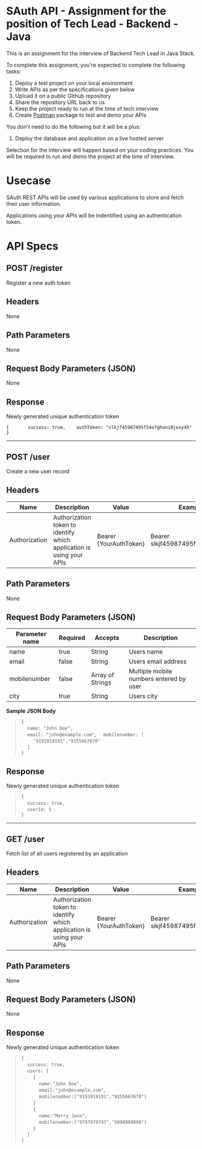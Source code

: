# SAuth API - Assignment for the position of Tech Lead - Backend - Java

This is an assignment for the interview of Backend Tech Lead in Java Stack. 

To complete this assignment, you're expected to complete the following tasks:

1. Deploy a test project on your local environment
2. Write APIs as per the specifications given below
3. Upload it on a public Github repository
4. Share the repository URL back to us
5. Keep the project ready to run at the time of tech interview
6. Create [Postman](https://www.postman.com/) package to test and demo your APIs

You don't need to do the following but it will be a plus: 
1. Deploy the database and application on a live hosted server

Selection for the interview will happen based on your coding practices. You will be required to run and demo the project at the time of interview.


# Usecase

SAuth REST APIs will be used by various applications to store and fetch their user information. 

Applications using your APIs will be indentified using an authentication token. 

# API Specs

## **POST /register**

Register a new auth token

## Headers

None

## Path Parameters

None

## Request Body Parameters (JSON)

None

## Response

Newly generated unique authentication token

`
{      
success: true,   
authToken: "slkjf45987495f54o7ghoni8josy4h"     
}
`
  
---
## POST /user

Create a new user record

## Headers

| Name | Description | Value | Example Value |
|---|---|---|---|
| Authorization | Authorization token to identify which application is using your APIs | Bearer {YourAuthToken} | Bearer slkjf45987495f54o7ghoni8josy4h |

## Path Parameters

None

## Request Body Parameters (JSON)

| Parameter name | Required | Accepts | Description | 
|----|----|----|----|
| name | true | String | Users name | 
| email | false | String | Users email address | 
| mobilenumber | false | Array of Strings | Multiple mobile numbers entered by user |
| city | true | String | Users city |

**Sample JSON Body**
>`{`  
>&nbsp;&nbsp;&nbsp;&nbsp;`name: "John Doe",`  
>&nbsp;&nbsp;&nbsp;&nbsp;`email: "john@example.com"`,
>&nbsp;&nbsp;&nbsp;&nbsp;`mobilenumber: [`
>&nbsp;&nbsp;&nbsp;&nbsp;&nbsp;&nbsp;&nbsp;&nbsp;`"9191919191","9155667678"`  
>&nbsp;&nbsp;&nbsp;&nbsp;`]`  
>`}`

## Response

Newly generated unique authentication token

>`{`  
>&nbsp;&nbsp;&nbsp;&nbsp;`success: true,`  
>&nbsp;&nbsp;&nbsp;&nbsp;`userId: 5`  
>`}`


---
## GET /user

Fetch list of all users registered by an application

## Headers

| Name | Description | Value | Example Value |
|---|---|---|---|
| Authorization | Authorization token to identify which application is using your APIs | Bearer {YourAuthToken} | Bearer slkjf45987495f54o7ghoni8josy4h |

## Path Parameters
None

## Request Body Parameters (JSON)
None


## Response

Newly generated unique authentication token

>`{`  
>&nbsp;&nbsp;&nbsp;&nbsp;`success: true,`  
>&nbsp;&nbsp;&nbsp;&nbsp;`users: [`  
>&nbsp;&nbsp;&nbsp;&nbsp;&nbsp;&nbsp;&nbsp;&nbsp;`{`  
>&nbsp;&nbsp;&nbsp;&nbsp;&nbsp;&nbsp;&nbsp;&nbsp;&nbsp;&nbsp;&nbsp;&nbsp;`name:"John Doe",`  
>&nbsp;&nbsp;&nbsp;&nbsp;&nbsp;&nbsp;&nbsp;&nbsp;&nbsp;&nbsp;&nbsp;&nbsp;`email:"john@example.com",`   
>&nbsp;&nbsp;&nbsp;&nbsp;&nbsp;&nbsp;&nbsp;&nbsp;&nbsp;&nbsp;&nbsp;&nbsp;`mobilenumber:["9191919191","9155667678"]`   
>&nbsp;&nbsp;&nbsp;&nbsp;&nbsp;&nbsp;&nbsp;&nbsp;`}`  
>&nbsp;&nbsp;&nbsp;&nbsp;&nbsp;&nbsp;&nbsp;&nbsp;`{`  
>&nbsp;&nbsp;&nbsp;&nbsp;&nbsp;&nbsp;&nbsp;&nbsp;&nbsp;&nbsp;&nbsp;&nbsp;`name:"Merry Jane",`     
>&nbsp;&nbsp;&nbsp;&nbsp;&nbsp;&nbsp;&nbsp;&nbsp;&nbsp;&nbsp;&nbsp;&nbsp;`mobilenumber:["9797979797","9898989898"]`   
>&nbsp;&nbsp;&nbsp;&nbsp;&nbsp;&nbsp;&nbsp;&nbsp;`}`  
>&nbsp;&nbsp;&nbsp;&nbsp;`]`  
>`}`

